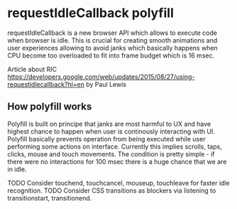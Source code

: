 requestIdleCallback polyfill
============================

requestIdleCallback is a new browser API which allows to execute code when browser is idle.
This is crucial for creating smooth animations and user experiences allowing to avoid janks which basically happens when CPU become too overloaded to fit into frame budget which is 16 msec.

Article about RIC https://developers.google.com/web/updates/2015/08/27/using-requestidlecallback?hl=en by Paul Lewis

How polyfill works
------------------

Polyfill is built on principe that janks are most harmful to UX and have highest chance to happen when user is continously interacting with UI. Polyfill basically prevents operation from being executed while user performing some actions on interface. Currently this implies scrolls, taps, clicks, mouse and touch movements. The condition is pretty simple - if there were no interactions for 100 msec there is a huge chance that we are in idle.

TODO Consider touchend, touchcancel, mouseup, touchleave for faster idle recognition.
TODO Consider CSS transitions as blockers via listening to transitionstart, transitionend.